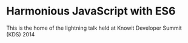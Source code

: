 # Harmonious JavaScript with ES6

This is the home of the lightning talk held at Knowit Developer Summit (KDS) 2014